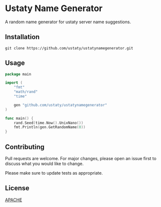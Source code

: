 # Ustaty Name Generator

A random name generator for ustaty server name suggestions. 

## Installation

```shell script
git clone https://github.com/ustaty/ustatynamegenerator.git
```

## Usage
```go
package main

import (
	"fmt"
	"math/rand"
	"time"

	gen "github.com/ustaty/ustatynamegenerator"
)

func main() {
	rand.Seed(time.Now().UnixNano())
	fmt.Println(gen.GetRandomName(0))
}

```

## Contributing
Pull requests are welcome. For major changes, please open an issue first to discuss what you would like to change.

Please make sure to update tests as appropriate.

## License
[APACHE](LICENSE)
